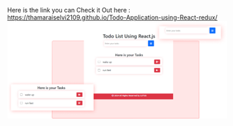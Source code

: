 Here is the link you can Check it Out here : https://thamaraiselvi2109.github.io/Todo-Application-using-React-redux/
<img src="https://github.com/Thamaraiselvi2109/Todo-Application-using-React-redux/blob/gh-pages/todo-list.png" alt="project screenshot">
